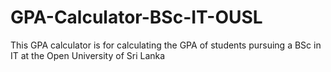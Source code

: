# GPA-Calculator-BSc-IT-OUSL
This GPA calculator is for calculating the GPA of students pursuing a BSc in IT at the Open University of Sri Lanka
